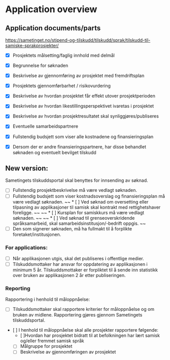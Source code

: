 # Application overview

## Application documents/parts
https://sametinget.no/stipend-og-tilskudd/tilskudd/sprak/tilskudd-til-samiske-sprakprosjekter/

* [x] Prosjektets målsetting/faglig innhold med delmål
* [x] Begrunnelse for søknaden
* [x] Beskrivelse av gjennomføring av prosjektet med fremdriftsplan
* [x] Prosjektets gjennomførbarhet / risikovurdering
* [x] Beskrivelse av hvordan prosjektet får effekt utover prosjektperioden
* [x] Beskrivelse av hvordan likestillingsperspektivet ivaretas i prosjektet
* [x] Beskrivelse av hvordan prosjektresultatet skal synliggjøres/publiseres
* [x] Eventuelle samarbeidspartnere
* [x] Fullstendig budsjett som viser alle kostnadene og finansieringsplan
* [x] Dersom der er andre finansieringspartnere, har disse behandlet søknaden og eventuelt bevilget tilskudd


## New version:
Sametingets tilskuddsportal skal benyttes for innsending av søknad.
* [ ] Fullstendig prosjektbeskrivelse må være vedlagt søknaden.
* [ ] Fullstendig budsjett som viser kostnadsoverslag og finansieringsplan må være vedlagt søknaden.
~~ * [ ] Ved søknad om oversetting eller tilpasning av applikasjoner til samisk skal kontrakt med rettighetshaver foreligge. ~~
~~ * [ ] Kursplan for samiskkurs må være vedlagt søknaden. ~~
~~ * [ ] Ved søknad til grenseoverskridende språksamarbeid, skal samarbeidsinstitusjon/-bedrift oppgis. ~~
* [ ] Den som signerer søknaden, må ha fullmakt til å forplikte foretaket/institusjonen.

### For applications:
* [ ] Når applikasjonen utgis, skal det publiseres i offentlige medier.
* [ ] Tilskuddsmottaker har ansvar for oppdatering av applikasjonen i minimum 5 år. Tilskuddsmottaker er forpliktet til å sende inn statistikk over bruken av applikasjonen 2 år etter publiseringen.

### Reporting
Rapportering i henhold til måloppnåelse:
* [ ] Tilskuddsmottaker skal rapportere kriterier for måloppnåelse og om bruken av midlene. Rapportering gjøres gjennom Sametingets tilskuddsportal.
* [ ] I henhold til måloppnåelse skal alle prosjekter rapportere følgende:
  * [ ]Hvordan har prosjektet bidratt til at befolkningen har lært samisk og/eller fremmet samisk
språk
  * [ ] Målgruppe for prosjektet
  * [ ] Beskrivelse av gjennomføringen av prosjektet